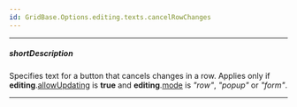 ```yaml
---
id: GridBase.Options.editing.texts.cancelRowChanges
---
```

---
##### shortDescription
Specifies text for a button that cancels changes in a row. Applies only if **editing**.[allowUpdating](/api-reference/10%20UI%20Components/dxDataGrid/1%20Configuration/editing/allowUpdating.md '{basewidgetpath}/Configuration/editing/#allowUpdating') is **true** and **editing**.[mode](/api-reference/10%20UI%20Components/GridBase/1%20Configuration/editing/mode.md '{basewidgetpath}/Configuration/editing/#mode') is *"row"*, *"popup"* or *"form"*.

---
